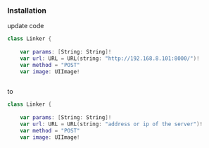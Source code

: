 ### Installation

update code 

```swift
class Linker {
    
    var params: [String: String]!
    var url: URL = URL(string: "http://192.168.8.101:8000/")!
    var method = "POST"
    var image: UIImage!
    
```

to 

```swift
class Linker {
    
    var params: [String: String]!
    var url: URL = URL(string: "address or ip of the server")!
    var method = "POST"
    var image: UIImage!
```
